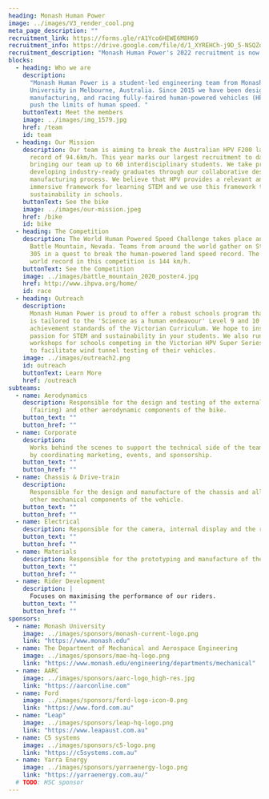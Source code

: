 ```yaml
---
heading: Monash Human Power
image: ../images/V3_render_cool.png
meta_page_description: ""
recruitment_link: https://forms.gle/rA1Yco6HEWE6M8H69
recruitment_info: https://drive.google.com/file/d/1_XYREHCh-j9D_5-NSQZdt8gWla-9d5Bf/view
recruitment_description: "Monash Human Power's 2022 recruitment is now open! Come join our team as we aim to build the fastest bike in Australia."
blocks:
  - heading: Who we are
    description:
      "Monash Human Power is a student-led engineering team from Monash
      University in Melbourne, Australia. Since 2015 we have been designing,
      manufacturing, and racing fully-faired human-powered vehicles (HPV) to
      push the limits of human speed. "
    buttonText: Meet the members
    image: ../images/img_1579.jpg
    href: /team
    id: team
  - heading: Our Mission
    description: Our team is aiming to break the Australian HPV F200 land speed
      record of 94.6km/h. This year marks our largest recruitment to date,
      bringing our team up to 60 interdisciplinary students. We take pride in
      developing industry-ready graduates through our collaborative design and
      manufacturing process. We believe that HPV provides a relevant and
      immersive framework for learning STEM and we use this framework to promote
      sustainability in schools.
    buttonText: See the bike
    image: ../images/our-mission.jpeg
    href: /bike
    id: bike
  - heading: The Competition
    description: The World Human Powered Speed Challenge takes place annually at
      Battle Mountain, Nevada. Teams from around the world gather on State Route
      305 in a quest to break the human-powered land speed record. The current
      world record in this competition is 144 km/h.
    buttonText: See the Competition
    image: ../images/battle_mountain_2020_poster4.jpg
    href: http://www.ihpva.org/home/
    id: race
  - heading: Outreach
    description:
      Monash Human Power is proud to offer a robust schools program that
      is tailored to the 'Science as a human endeavour' Level 9 and 10 Science
      achievement standards of the Victorian Curriculum. We hope to inspire a
      passion for STEM and sustainability in your students. We also run
      workshops for schools competing in the Victorian HPV Super Series and help
      to facilitate wind tunnel testing of their vehicles.
    image: ../images/outreach2.png
    id: outreach
    buttonText: Learn More
    href: /outreach
subteams:
  - name: Aerodynamics
    description: Responsible for the design and testing of the external shell
      (fairing) and other aerodynamic components of the bike.
    button_text: ""
    button_href: ""
  - name: Corporate
    description:
      Works behind the scenes to support the technical side of the team
      by coordinating marketing, events, and sponsorship.
    button_text: ""
    button_href: ""
  - name: Chassis & Drive-train
    description:
      Responsible for the design and manufacture of the chassis and all
      other mechanical components of the vehicle.
    button_text: ""
    button_href: ""
  - name: Electrical
    description: Responsible for the camera, internal display and the recording of data.
    button_text: ""
    button_href: ""
  - name: Materials
    description: Responsible for the prototyping and manufacture of the fairing.
    button_text: ""
    button_href: ""
  - name: Rider Development
    description: |
      Focuses on maximising the performance of our riders.
    button_text: ""
    button_href: ""
sponsors:
  - name: Monash University
    image: ../images/sponsors/monash-current-logo.png
    link: "https://www.monash.edu"
  - name: The Department of Mechanical and Aerospace Engineering
    image: ../images/sponsors/mae-hq-logo.png
    link: "https://www.monash.edu/engineering/departments/mechanical"
  - name: AARC
    image: ../images/sponsors/aarc-logo_high-res.jpg
    link: "https://aarconline.com"
  - name: Ford
    image: ../images/sponsors/ford-logo-icon-0.png
    link: "https://www.ford.com.au"
  - name: "Leap"
    image: ../images/sponsors/leap-hq-logo.png
    link: "https://www.leapaust.com.au"
  - name: C5 systems
    image: ../images/sponsors/c5-logo.png
    link: "https://c5systems.com.au"
  - name: Yarra Energy
    image: ../images/sponsors/yarraenergy-logo.png
    link: "https://yarraenergy.com.au/"
  # TODO: HSC sponsor
---
```

